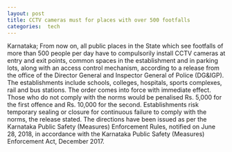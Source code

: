 ```yaml
---
layout: post
title: CCTV cameras must for places with over 500 footfalls 
categories:  tech
---
```


Karnataka; From now on, all public places in the State which see footfalls of more than 500 people per day have to compulsorily install CCTV cameras at entry and exit points, common spaces in the establishment and in parking lots, along with an access control mechanism, according to a release from the office of the Director General and Inspector General of Police (DG&IGP).
The establishments include schools, colleges, hospitals, sports complexes, rail and bus stations. 
The order comes into force with immediate effect. 
Those who do not comply with the norms would be penalised Rs. 5,000 for the first offence and Rs. 10,000 for the second. Establishments risk temporary sealing or closure for continuous failure to comply with the norms, the release stated. 
The directions have been issued as per the Karnataka Public Safety (Measures) Enforcement Rules, notified on June 28, 2018, in accordance with the Karnataka Public Safety (Measures) Enforcement Act, December 2017. 